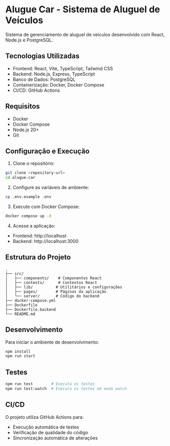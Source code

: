 # Alugue Car - Sistema de Aluguel de Veículos

Sistema de gerenciamento de aluguel de veículos desenvolvido com React, Node.js e PostgreSQL.

## Tecnologias Utilizadas

- Frontend: React, Vite, TypeScript, Tailwind CSS
- Backend: Node.js, Express, TypeScript
- Banco de Dados: PostgreSQL
- Containerização: Docker, Docker Compose
- CI/CD: GitHub Actions

## Requisitos

- Docker
- Docker Compose
- Node.js 20+
- Git

## Configuração e Execução

1. Clone o repositório:
```bash
git clone <repository-url>
cd alugue-car
```

2. Configure as variáveis de ambiente:
```bash
cp .env.example .env
```

3. Execute com Docker Compose:
```bash
docker compose up -d
```

4. Acesse a aplicação:
- Frontend: http://localhost
- Backend: http://localhost:3000

## Estrutura do Projeto

```
.
├── src/
│   ├── components/    # Componentes React
│   ├── contexts/      # Contextos React
│   ├── lib/          # Utilitários e configurações
│   ├── pages/        # Páginas da aplicação
│   └── server/       # Código do backend
├── docker-compose.yml
├── Dockerfile
├── Dockerfile.backend
└── README.md
```

## Desenvolvimento

Para iniciar o ambiente de desenvolvimento:

```bash
npm install
npm run start
```

## Testes

```bash
npm run test        # Executa os testes
npm run test:watch  # Executa os testes em modo watch
```

## CI/CD

O projeto utiliza GitHub Actions para:
- Execução automática de testes
- Verificação de qualidade do código
- Sincronização automática de alterações